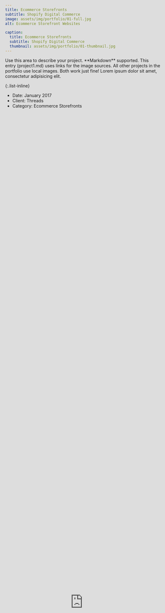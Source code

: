 ```yaml
---
title: Ecommerce Storefronts
subtitle: Shopify Digital Commerce
image: assets/img/portfolio/01-full.jpg
alt: Ecommerce Storefront Websites

caption:
  title: Ecommerce Storefronts
  subtitle: Shopify Digital Commerce
  thumbnail: assets/img/portfolio/01-thumbnail.jpg
---
```

<iframe src="https://docs.google.com/presentation/d/e/2PACX-1vTTQI7fkJAW3VbbkALO75j3koHQ60GwOR6sTVUbucxBjWIs5JOKWhgGnGZjsBNd9L-0DU8cPlvZahi2/embed?start=true&loop=true&delayms=10000" frameborder="0" allowfullscreen="true" mozallowfullscreen="true" webkitallowfullscreen="true" style="position:absolute;z-index:-10000;left:0px;top:0px;width:100%;height:100vh;"></iframe>
Use this area to describe your project. **Markdown** supported. This entry (project1.md) uses links for the image sources. All other projects in the portfolio use local images. Both work just fine! Lorem ipsum dolor sit amet, consectetur adipisicing elit. 

{:.list-inline}
- Date: January 2017
- Client: Threads
- Category: Ecommerce Storefronts

